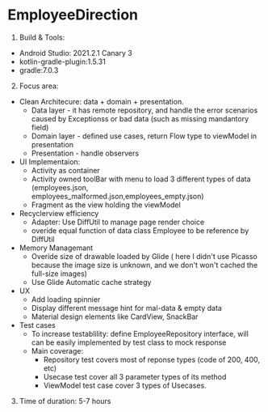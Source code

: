 # EmployeeDirection

1. Build & Tools:
  - Android Studio: 2021.2.1 Canary 3
  - kotlin-gradle-plugin:1.5.31
  - gradle:7.0.3

2. Focus area:
  - Clean Architecure: data + domain + presentation.
      - Data layer - it has remote repository, and handle the error scenarios caused by Exceptionss or bad data (such as missing mandantory field)
      - Domain layer - defined use cases, return Flow type to viewModel in presentation
      - Presentation - handle observers
  - UI Implementaion: 
      - Activity as container
      - Activity owned toolBar with menu to load 3 different types of data (employees.json, employees_malformed.json,employees_empty.json) 
      - Fragment as the view holding the viewModel
  - Recyclerview efficiency
      - Adapter: Use DiffUtil to manage page render choice
      - overide equal function of data class Employee to be reference by DiffUtil
  - Memory Managemant
      - Overide size of drawable loaded by Glide ( here I didn't use Picasso because the image size is unknown, and we don't won't cached the full-size images)
      - Use Glide Automatic cache strategy
  - UX 
      - Add loading spinnier
      - Display different message hint for mal-data & empty data
      - Material design elements like CardView, SnackBar
  - Test cases
      - To increase testablility: define EmployeeRepository interface, will can be easily implemented by test class to mock response
      - Main coverage: 
        - Repository test covers most of reponse types (code of 200, 400, etc)    
        - Usecase test cover all 3 parameter types of its method
        - ViewModel test case cover 3 types of Usecases.

3. Time of duration: 5-7 hours
